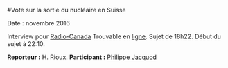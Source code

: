 #Vote sur la sortie du nucléaire en Suisse

Date : novembre 2016

Interview pour [Radio-Canada](http://ici.radio-canada.ca/)
Trouvable en [ligne](http://ici.radio-canada.ca/emissions/l_heure_du_monde/2016-2017/archives.asp?date=2016-11-25). Sujet de 18h22. Début du sujet à 22:10.

**Reporteur :** H. Rioux.
**Participant :** [Philippe Jacquod](https://www.hevs.ch/en/collaborateurs/jacquod-1629)
